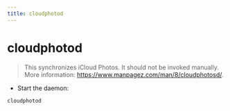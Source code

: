 ```yaml
---
title: cloudphotod
---
```

# cloudphotod

> This synchronizes iCloud Photos.
> It should not be invoked manually.
> More information: <https://www.manpagez.com/man/8/cloudphotosd/>.

- Start the daemon:

`cloudphotod`
